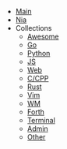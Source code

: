 - [Main](/)
- [Nia](/nia/nia.md)
- Collections
  - [Awesome](/collections/awesome/index.md)
  - [Go](/collections/awesome_go/index.md)
  - [Python](/collections/awesome_python.md)
  - [JS](/collections/awesome_js.md)
  - [Web](/collections/awesome_web.md)
  - [C/CPP](/collections/awesome_c_cpp.md)
  - [Rust](/collections/awesome_rust.md)
  - [Vim](/collections/awesome_vim.md)
  - [WM](/collections/awesome_wm.md)
  - [Forth](/collections/collection_forth.md)
  - [Terminal](/collections/awesome_terminal.md)
  - [Admin](/collections/awesome_admin.md)
  - [Other](/collections/awesome_other.md)

<!-- - Development -->
<!---->
<!--   - [lal](/) -->
<!---->
<!-- - Configuration -->
<!---->
<!--   - [Configuration](configuration.md) -->
<!--   - [Themes](themes.md) -->
<!--   - [Using plugins](plugins.md) -->
<!--   - [Markdown configuration](markdown.md) -->
<!--   - [Language highlight](language-highlight.md) -->
<!---->
<!-- - About -->
<!--   - [Docsify](https://docsify.js.org/) -->
